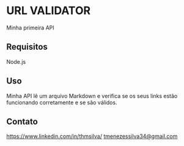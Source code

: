 # URL VALIDATOR

Minha primeira API

## Requisitos

Node.js

## Uso

Minha API lê um arquivo Markdown e verifica se os seus links estão funcionando corretamente e se são válidos.

## Contato

https://www.linkedin.com/in/thmsilva/
tmenezessilva34@gmail.com
